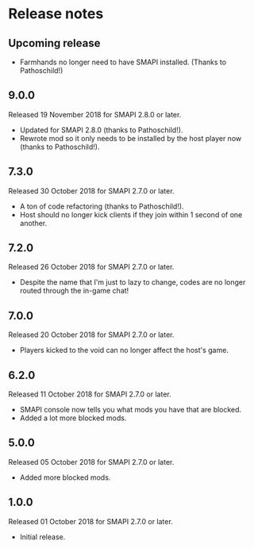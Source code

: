 # Release notes
## Upcoming release
* Farmhands no longer need to have SMAPI installed. (Thanks to Pathoschild!)

## 9.0.0
Released 19 November 2018 for SMAPI 2.8.0 or later.

* Updated for SMAPI 2.8.0 (thanks to Pathoschild!).
* Rewrote mod so it only needs to be installed by the host player now (thanks to Pathoschild!).

## 7.3.0
Released 30 October 2018 for SMAPI 2.7.0 or later.

* A ton of code refactoring (thanks to Pathoschild!).
* Host should no longer kick clients if they join within 1 second of one another.

## 7.2.0
Released 26 October 2018 for SMAPI 2.7.0 or later.

* Despite the name that I'm just to lazy to change, codes are no longer routed through the in-game chat!

## 7.0.0
Released 20 October 2018 for SMAPI 2.7.0 or later.

* Players kicked to the void can no longer affect the host's game.

## 6.2.0
Released 11 October 2018 for SMAPI 2.7.0 or later.

* SMAPI console now tells you what mods you have that are blocked.
* Added a lot more blocked mods.

## 5.0.0
Released 05 October 2018 for SMAPI 2.7.0 or later.

* Added more blocked mods.

## 1.0.0
Released 01 October 2018 for SMAPI 2.7.0 or later.

* Initial release.
